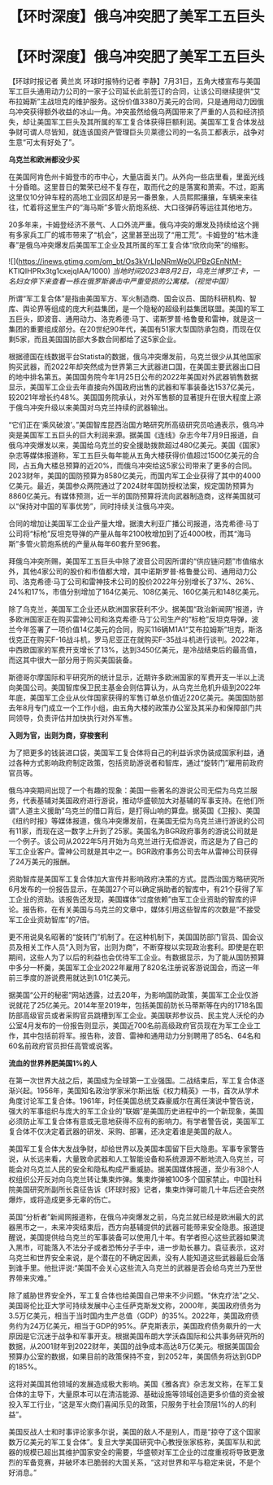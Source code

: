 # 【环时深度】俄乌冲突肥了美军工五巨头

# 【环时深度】俄乌冲突肥了美军工五巨头

【环球时报记者 黄兰岚 环球时报特约记者
李静】7月31日，五角大楼宣布与美国军工巨头通用动力公司的一家子公司延长此前签订的合同，让该公司继续提供“艾布拉姆斯”主战坦克的维护服务。这份价值3380万美元的合同，只是通用动力因俄乌冲突获得额外收益的冰山一角。冲突虽然给俄乌两国带来了严重的人员和经济损失，却让美国军工巨头及其所属的军工复合体获得巨额利润。美国军工复合体发战争财可谓人尽皆知，就连该国资产管理巨头贝莱德公司的一名员工都表示，战争对生意“可太有好处了”。

**乌克兰和欧洲都没少买**

在美国阿肯色州卡姆登市的市中心，大量店面关门。从外向一些店里看，里面光线十分昏暗。这里昔日的繁荣已经不复存在，取而代之的是落寞和萧索。不过，距离这里仅10分钟车程的高地工业园区却是另一番景象，人员熙熙攘攘，车辆来来往往，忙着将这里生产的“海马斯”多管火箭炮系统、大口径弹药等运往其他地方。

20多年来，卡姆登经济不景气、人口外流严重。俄乌冲突的爆发及持续给这个拥有多家兵工厂的城市带来了“机会”，这里甚至出现了“用工荒”。卡姆登的“枯木逢春”是俄乌冲突爆发后美国军工企业及其所属的军工复合体“欣欣向荣”的缩影。

![](https://inews.gtimg.com/om_bt/Os3kVrLIpNRmWe0UPBzGEnNtM-
KTlQIHPRx3tg1cxejqIAA/1000)
_当地时间2023年8月2日，乌克兰博罗江卡，一名妇女停下来查看一栋在俄罗斯袭击中严重受损的公寓楼。（视觉中国）_

所谓“军工复合体”是指由美国军方、军火制造商、国会议员、国防科研机构、智库、舆论界等组成的庞大利益集团，是一个隐秘的超级利益集团联盟。美国的军工五巨头，即波音、通用动力、洛克希德·马丁、诺斯罗普·格鲁曼和雷神，就是这一集团的重要组成部分。在20世纪90年代，美国有51家大型国防承包商，而现在仅剩5家，而且美国国防部大多数合同都给了这5家企业。

根据德国在线数据平台Statista的数据，俄乌冲突爆发前，乌克兰很少从其他国家购买武器，而2022年却突然成为世界第三大武器进口国，在美国主要武器出口目的地中排名第五。美国国务院今年1月25日公布的2022年美国对外武器销售数据显示，美国军工企业去年直接向外国政府出售的武器和军事装备达1537亿美元，较2021年增长约48%。美国国务院承认，对外军售额的显著提升在很大程度上源于俄乌冲突升级以来美国对乌克兰持续的武器输出。

“它们正在‘乘风破浪’。”美国智库昆西治国方略研究所高级研究员哈通表示，俄乌冲突是美国军工五巨头的巨大利润来源。据美国《连线》杂志今年7月9日报道，自俄乌冲突爆发以来，美国给乌克兰的安全援助拨款超过480亿美元。美国《国家》杂志等媒体报道称，军工五巨头每年能从五角大楼获得价值超过1500亿美元的合同，占五角大楼总预算的近20%，而俄乌冲突给这5家公司带来了更多的合同。2023财年，美国的国防预算为8580亿美元，而国内军工企业获得了其中的4000亿美元。最近，美国参众两院通过了2024财年国防授权法案，规定国防预算为8860亿美元。有媒体预测，近一半的国防预算将流向武器制造商，这样美国就可以“保持对中国的军事优势”，同时持续关注俄乌冲突。

合同的增加让美国军工企业产量大增。据澳大利亚广播公司报道，洛克希德·马丁公司将“标枪”反坦克导弹的产量从每年2100枚增加到了近4000枚，而其“海马斯”多管火箭炮系统的产量从每年60套升至96套。

拜俄乌冲突所赐，美国军工五巨头中除了波音公司因所谓的“供应链问题”市值缩水外，其他4家公司的股价和市值都大增，其中诺斯罗普·格鲁曼公司、通用动力公司、洛克希德·马丁公司和雷神技术公司的股价2022年分别增长了37%、26%、24%和17%，市值分别增加了164亿美元、108亿美元、160亿美元和148亿美元。

除了乌克兰，美国军工企业还从欧洲国家获利不少。据美国“政治新闻网”报道，许多欧洲国家正在购买雷神公司和洛克希德·马丁公司生产的“标枪”反坦克导弹，波兰今年签署了一项价值14亿美元的合同，购买116辆M1A1“艾布拉姆斯”坦克，斯洛伐克正在购买F-16战斗机，罗马尼亚正在就购买F-35战斗机进行谈判。2022年，中西欧国家的军费开支增长了13%，达到3450亿美元，是冷战结束后的最高值，而这其中很大一部分用于购买美国装备。

斯德哥尔摩国际和平研究所的统计显示，近期许多欧洲国家的军费开支一半以上流向美国公司。美国智库保卫民主基金会则估算认为，从乌克兰危机升级到2022年年底，美国军工企业从伙伴国家获得的军售订单总价值近220亿美元。美国国防部去年8月专门成立一个工作小组，由五角大楼的政策办公室及其采办和保障部门共同领导，负责评估并加快执行对外军售。

**入则为官，出则为商，穿梭套利**

为了把更多的钱装进口袋，美国军工复合体将自己的利益诉求伪装成国家利益，通过各种方式影响政府制定政策，包括资助游说者和智库，通过“旋转门”雇用前政府官员等。

俄乌冲突期间出现了一个有趣的现象：美国一些著名的游说公司无偿为乌克兰服务，代表基辅对美国政府进行游说，推动华盛顿加大对基辅的军事支持。在他们所谓“人道主义援助”乌克兰的借口背后，是打得山响的算盘。据英国《卫报》、美国《纽约时报》等媒体报道，俄乌冲突爆发前，在美国无偿为乌克兰进行游说的公司有11家，而现在这一数字上升到了25家。美国名为BGR政府事务的游说公司就是一个例子。该公司从2022年5月开始为乌克兰进行无偿游说，而这是为了自己的军工企业客户。雷神公司就是其中之一。BGR政府事务公司去年从雷神公司获得了24万美元的报酬。

资助智库是美国军工复合体加大宣传并影响政府决策的方式。昆西治国方略研究所6月发布的一份报告显示，在美国27个可以确定捐助者的智库中，有21个获得了军工企业的资助。该报告还发现，美国媒体“过度依赖”由军工企业资助的智库的评论。报告称，在有关美国与乌克兰的文章中，媒体引用这些智库的次数是“不接受军工企业资助智库”的7倍。

更不用说臭名昭著的“旋转门”机制了。在这种机制下，美国国防部门官员、国会议员及相关工作人员“入则为官，出则为商”，不断穿梭以实现政治套利。即使是在职期间，这些人为了以后的利益也会优待军工企业。有数据显示，为了能从国防预算中多分一杯羹，美国军工企业2022年雇用了820名注册说客游说国会，而这一年前三季度的游说费用就达到1.01亿美元。

据美国“公开的秘密”网站透露，过去20年，为影响国防政策，美国军工企业仅游说就花了25亿美元。2014年至2019年，包括美国前防长马蒂斯等在内的1718名国防部高级官员或者采购官员跳槽到军工企业。美国联邦参议员、民主党人沃伦的办公室4月发布的一份报告则显示，美国近700名前高级政府官员现在为军工企业工作，其中包括前将军。报告称，波音、雷神和通用动力分别聘用了85名、64名和60名前政府官员担任高管或说客。

**流血的世界养肥美国1%的人**

在第一次世界大战之后，美国成为全球第一工业强国。二战结束后，军工复合体逐渐兴起。1956年，美国知名政治学家米尔斯出版《权力精英》一书，首次从学术角度讨论军工复合体。1961年，时任美国总统艾森豪威尔在离任演说中警告说，强大的军事组织与庞大的军工企业的“联姻”是美国历史进程中的一个新现象，美国必须防止军工复合体有意或无意地获得不应有的影响力。有学者警告说，美国军工复合体不仅决定着武器的研发、采购、部署，还决定着谁是美国的敌人。

美国军工复合体大发战争财，却给世界以及美国本国留下巨大隐患。军事专家警告说，从长远来看，大量致命武器和人工智能设备和系统源源不断地流入乌克兰，可能会对乌克兰人民的安全和隐私构成严重威胁。据美国媒体报道，至少有38个人权组织公开反对向乌克兰转让集束炸弹。集束炸弹被100多个国家禁止。中国社科院美国研究所副所长袁征告诉《环球时报》记者，集束炸弹可能几十年后还会突然爆炸，或将造成更多无辜的伤亡。

英国“分析者”新闻网报道称，在俄乌冲突爆发之前，乌克兰就已经是欧洲最大的武器黑市之一，未来冲突结束后，西方向基辅提供的武器可能带来安全隐患。报道提醒说，美国提供给乌克兰的军事装备可以使用几十年。有学者担心这些武器如果流入黑市，可能落入不法分子或者恐怖分子手中，进一步助长暴力。袁征表示，这对乌克兰和世界安全来说，是个潜在的不确定因素，没有人能知道这些武器最后会落到谁手里。他批评说:“美国不会关心这些流入乌克兰的武器是否会给乌克兰乃至世界带来灾难。”

除了威胁世界安全外，军工复合体也给美国自己带来不少问题。“休克疗法”之父、美国哥伦比亚大学可持续发展中心主任萨克斯发文称，2000年，美国政府债务为3.5万亿美元，相当于当时国内生产总值（GDP）的35%。2022年，美国政府债务约为24万亿美元，相当于GDP的95%。萨克斯表示，美国政府债务飙升的一大原因是它沉迷于战争和军事开支。根据美国布朗大学沃森国际和公共事务研究所的数据，从2001财年到2022财年，美国的战争成本高达8万亿美元。根据美国国会预算办公室的数据，如果目前的政策保持不变，到2052年，美国债务将达到GDP的185%。

这将对美国其他领域的发展造成极大影响。美国《雅各宾》杂志发文称，在军工复合体的主导下，大量原本可以在清洁能源、基础设施等领域创造更多价值的资金被投入军工行业，“这是军火商们喜闻乐见的政策，只服务于社会顶层1%的人的利益”。

美国反战人士和时事评论家多尔说，美国的敌人不是别人，而是“掠夺了这个国家数万亿美元的军工复合体”。复旦大学美国研究中心教授张家栋称，美国军队和武器的规模已超出其维护国家安全的需要，华盛顿对军工企业的过度重视将导致更激烈的军备竞赛，并破坏本已脆弱的大国关系，“这对世界和平与稳定来说，不是个好消息。”

